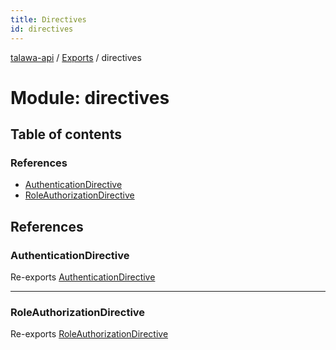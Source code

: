 ```yaml
---
title: Directives
id: directives
---
```

[talawa-api](../README.md) / [Exports](../modules.md) / directives

# Module: directives

## Table of contents

### References

- [AuthenticationDirective](directives.md#authenticationdirective)
- [RoleAuthorizationDirective](directives.md#roleauthorizationdirective)

## References

### AuthenticationDirective

Re-exports [AuthenticationDirective](../classes/directives_authDirective.AuthenticationDirective.md)

___

### RoleAuthorizationDirective

Re-exports [RoleAuthorizationDirective](../classes/directives_roleDirective.RoleAuthorizationDirective.md)
